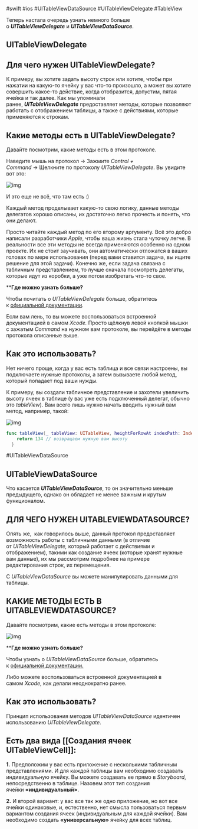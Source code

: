 #swift #ios #UITableViewDataSource #UITableViewDelegate #TableView 


Теперь настала очередь узнать немного больше о _**UITableViewDelegate**_ и **_UITableViewDataSource_**.

## **UITableViewDelegate**

## Для чего нужен UITableViewDelegate?

К примеру, вы хотите задать высоту строк или хотите, чтобы при нажатии на какую-то ячейку у вас что-то произошло, а может вы хотите совершить какое-то действие, когда отобразится, допустим, пятая ячейка и так далее. Как мы упоминали ранее, _**UITableViewDelegate**_ предоставляет методы, которые позволяют работать с отображением таблицы, а также с действиями, которые применяются к строкам.

## Какие методы есть в UITableViewDelegate?

Давайте посмотрим, какие методы есть в этом протоколе.

Наведите мышь на протокол → Зажмите _Control + Command_ → Щелкните по протоколу _UITableViewDelegate_. Вы увидите вот это:

![img](https://lms-cdn.skillfactory.ru/assets/courseware/v1/fb724baa2b1ff60134fcb290f60efbdd/asset-v1:SkillFactory+iOS-2.0+2021+type@asset+block/ios_m22_u4_p1.png)

  

И это еще не всё, что там есть :)

Каждый метод проделывает какую-то свою логику, данные методы делегатов хорошо описаны, их достаточно легко прочесть и понять, что они делают. 

Просто читайте каждый метод по его второму аргументу. Всё это добро написали разработчики _Apple_, чтобы ваша жизнь стала чуточку легче. В реальности все эти методы не всегда применяются особенно на одном проекте. Их не стоит заучивать, они автоматически отложатся в ваших головах по мере использования (перед вами ставится задача, вы ищите решение для этой задачи). Конечно же, если задача связана с табличным представлением, то лучше сначала посмотреть делегаты, которые идут из коробки, а уже потом изобретать что-то свое.

****Где можно узнать больше?**

Чтобы почитать о _UITableViewDelegate_ больше, обратитесь к [официальной документации](https://developer.apple.com/documentation/uikit/uitableviewdelegate). 

Если вам лень, то вы можете воспользоваться встроенной документацией в самом _Xcode._ Просто щёлкнув левой кнопкой мышки с зажатым _Command_ на нужном вам протоколе, вы перейдёте в методы протокола описанные выше.

## **Как это использовать?**

Нет ничего проще, когда у вас есть таблица и все связи настроены, вы подключаете нужные протоколы, а затем вызываете любой метод, который попадает под ваши нужды. 

К примеру, вы создали табличное представление и захотели увеличить высоту ячеек в таблице (у вас уже есть подключенный делегат, обычно это _tableView_). Вам всего лишь нужно начать вводить нужный вам метод, например, такой:

![img](https://lms-cdn.skillfactory.ru/assets/courseware/v1/715c5fdaf026d4b786e34b5b4cabf5e6/asset-v1:SkillFactory+iOS-2.0+2021+type@asset+block/ios_m22_u4_p3.png)

  
```swift
func tableView(_ tableView: UITableView, heightForRowAt indexPath: IndexPath) -> CGFloat {
    return 134 // возвращаем нужную вам высоту
  }
```

#UITableViewDataSource
## **UITableViewDataSource**

Что касается **_UITableViewDataSource_**, то он значительно меньше предыдущего, однако он обладает не менее важным и крутым функционалом.

## ДЛЯ ЧЕГО НУЖЕН UITABLEVIEWDATASOURCE?

Опять же,  как говорилось выше, данный протокол предоставляет возможность работы с табличными данными (в отличие от _UITableViewDelegate,_ который работает с действиями и отображением), такими как создание ячеек (которые хранят нужные вам данные), их мы рассмотрим подробнее на примере редактирования строк, их перемещения.

С _UITableViewDataSource_ вы можете манипулировать данными для таблицы.

## КАКИЕ МЕТОДЫ ЕСТЬ В UITABLEVIEWDATASOURCE?

Давайте посмотрим, какие есть методы в этом протоколе:

![img](https://lms-cdn.skillfactory.ru/assets/courseware/v1/a57a1c1896cf4760d668ef2d9cc80ac2/asset-v1:SkillFactory+iOS-2.0+2021+type@asset+block/ios_m22_u4_p4.png)

  

****Где можно узнать больше?**

Чтобы узнать о _UITableViewDataSource_ больше, обратитесь к [официальной документации.](https://developer.apple.com/documentation/uikit/uitableviewdatasource)

Либо можете воспользоваться встроенной документацией в самом _Xcode_, как делали неоднократно ранее.

## **Как это использовать?**

Принцип использования методов _UITableViewDataSource_ идентичен использованию _UITableViewDelegate_.

## Есть два вида [[Cоздания ячеек UITableViewCell]]:

**1.** Предположим у вас есть приложение с несколькими табличным представлениями. И для каждой таблицы вам необходимо создавать индивидуальную ячейку. Вы можете создавать ее прямо в _Storyboard_, непосредственно в таблице. Назовем этот тип создания ячейки **«индивидуальный»**.

**2.** И второй вариант: у вас все так же одно приложение, но вот все ячейки одинаковые, и, естественно, нет смысла пользоваться первым вариантом создания ячеек (индивидуальным для каждой ячейки). Вам необходимо создать **«универсальную»** ячейку для всех таблиц.
